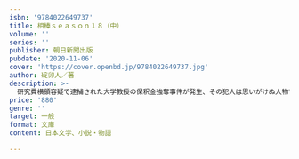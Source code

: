 ```yaml
---
isbn: '9784022649737'
title: 相棒ｓｅａｓｏｎ１８（中）
volume: ''
series: ''
publisher: 朝日新聞出版
pubdate: '2020-11-06'
cover: 'https://cover.openbd.jp/9784022649737.jpg'
author: 碇卯人／著
description: >-
  研究費横領容疑で逮捕された大学教授の保釈金強奪事件が発生、その犯人は思いがけぬ人物であった。教授たちの真の狙いは何か、特命係が解き明かしていく「檻の中」、山岳信仰の残る奥多摩の山村で地面に磔にされた変死体の謎に迫る「神の声」など５篇を収録。
price: '880'
genre: ''
target: 一般
format: 文庫
content: 日本文学、小説・物語

---
```

